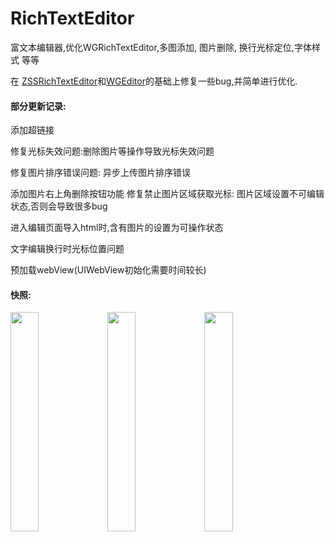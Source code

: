 # RichTextEditor
富文本编辑器,优化WGRichTextEditor,多图添加, 图片删除, 换行光标定位,字体样式 等等

在 [ZSSRichTextEditor](https://github.com/nnhubbard/ZSSRichTextEditor)和[WGEditor](https://github.com/study123456/WGEditor-mobile)的基础上修复一些bug,并简单进行优化.

#### 部分更新记录:
添加超链接

修复光标失效问题:删除图片等操作导致光标失效问题

修复图片排序错误问题: 异步上传图片排序错误

添加图片右上角删除按钮功能
修复禁止图片区域获取光标: 图片区域设置不可编辑状态,否则会导致很多bug

进入编辑页面导入html时,含有图片的设置为可操作状态

文字编辑换行时光标位置问题

预加载webView(UIWebView初始化需要时间较长)

#### 快照:

<img src="images/pic1.png" width = 30% height = auto />

<img src="images/pic2.png" width = 30% height = auto />

<img src="images/pic3.png" width = 30% height = auto />
